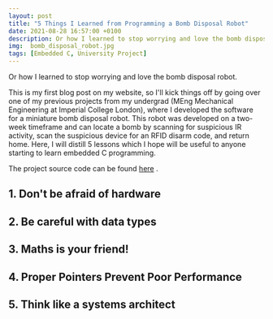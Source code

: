 ```yaml
---
layout: post
title: "5 Things I Learned from Programming a Bomb Disposal Robot"
date: 2021-08-28 16:57:00 +0100
description: Or how I learned to stop worrying and love the bomb disposal robot. # Add post description (optional)
img:  bomb_disposal_robot.jpg
tags: [Embedded C, University Project]
---
```

Or how I learned to stop worrying and love the bomb disposal robot.

This is my first blog post on my website, so I'll kick things off by going over one of my previous projects from my undergrad (MEng Mechanical Engineering at Imperial College London), where I developed the software for a miniature bomb disposal robot. This robot was developed on a two-week timeframe and can locate a bomb by scanning for suspicious IR activity, scan the suspicious device for an RFID disarm code, and return home. Here, I will distill 5 lessons which I hope will be useful to anyone starting to learn embedded C programming.

The project source code can be found [here][repo-link] .

## 1. Don't be afraid of hardware

## 2. Be careful with data types

## 3. Maths is your friend!

## 4. Proper Pointers Prevent Poor Performance

## 5. Think like a systems architect


[repo-link]: https://github.com/Charl-AI/Bomb-Disposal-Robot
